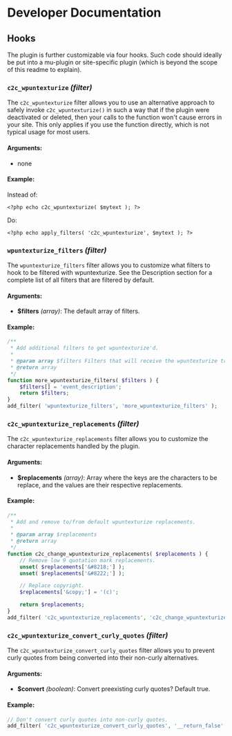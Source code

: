 # Developer Documentation

## Hooks

The plugin is further customizable via four hooks. Such code should ideally be put into a mu-plugin or site-specific plugin (which is beyond the scope of this readme to explain).

### `c2c_wpuntexturize` _(filter)_

The `c2c_wpuntexturize` filter allows you to use an alternative approach to safely invoke `c2c_wpuntexturize()` in such a way that if the plugin were deactivated or deleted, then your calls to the function won't cause errors in your site. This only applies if you use the function directly, which is not typical usage for most users.

#### Arguments:

* none

#### Example:

Instead of:

`<?php echo c2c_wpuntexturize( $mytext ); ?>`

Do:

`<?php echo apply_filters( 'c2c_wpuntexturize', $mytext ); ?>`

### `wpuntexturize_filters` _(filter)_

The `wpuntexturize_filters` filter allows you to customize what filters to hook to be filtered with wpuntexturize. See the Description section for a complete list of all filters that are filtered by default.

#### Arguments:

* **$filters** _(array)_: The default array of filters.

#### Example:

```php
/**
 * Add additional filters to get wpuntexturize'd.
 *
 * @param array $filters Filters that will receive the wpuntexturize treatement.
 * @return array
 */
function more_wpuntexturize_filters( $filters ) {
	$filters[] = 'event_description';
	return $filters;
}
add_filter( 'wpuntexturize_filters', 'more_wpuntexturize_filters' );
```

### `c2c_wpuntexturize_replacements` _(filter)_

The `c2c_wpuntexturize_replacements` filter allows you to customize the character replacements handled by the plugin.

#### Arguments:

* **$replacements** _(array)_: Array where the keys are the characters to be replace, and the values are their respective replacements.

#### Example:

```php
/**
 * Add and remove to/from default wpuntexturize replacements.
 *
 * @param array $replacements
 * @return array
 */
function c2c_change_wpuntexturize_replacements( $replacements ) {
	// Remove low 9 quotation mark replacements.
	unset( $replacements['&#8218;'] );
	unset( $replacements['&#8222;'] );

	// Replace copyright.
	$replacements['&copy;'] = '(c)';

	return $replacements;
}
add_filter( 'c2c_wpuntexturize_replacements', 'c2c_change_wpuntexturize_replacements' );
```

### `c2c_wpuntexturize_convert_curly_quotes` _(filter)_

The `c2c_wpuntexturize_convert_curly_quotes` filter allows you to prevent curly quotes from being converted into their non-curly alternatives.

#### Arguments:

* **$convert** _(boolean)_: Convert preexisting curly quotes? Default true.

#### Example:

```php
// Don't convert curly quotes into non-curly quotes.
add_filter( 'c2c_wpuntexturize_convert_curly_quotes', '__return_false' );
```
